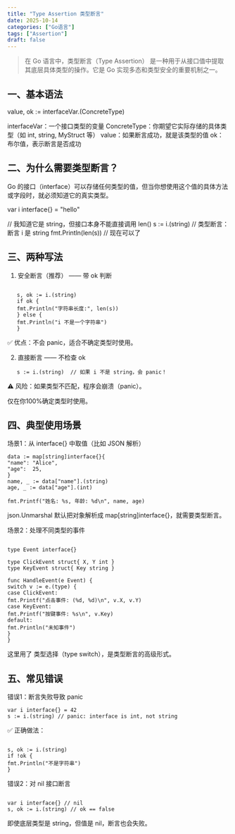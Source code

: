 ```yaml
---
title: "Type Assertion 类型断言"
date: 2025-10-14
categories: ["Go语言"]
tags: ["Assertion"]
draft: false
---
```



>在 Go 语言中，类型断言（Type Assertion） 是一种用于从接口值中提取其底层具体类型的操作。它是 Go 实现多态和类型安全的重要机制之一。

## 一、基本语法

value, ok := interfaceVar.(ConcreteType)

interfaceVar：一个接口类型的变量
ConcreteType：你期望它实际存储的具体类型（如 int, string, MyStruct 等）
value：如果断言成功，就是该类型的值
ok：布尔值，表示断言是否成功
## 二、为什么需要类型断言？
Go 的接口（interface）可以存储任何类型的值，但当你想使用这个值的具体方法或字段时，就必须知道它的真实类型。

var i interface{} = "hello"

// 我知道它是 string，但接口本身不能直接调用 len()
s := i.(string)  // 类型断言：断言 i 是 string
fmt.Println(len(s))  // 现在可以了
## 三、两种写法
1. 安全断言（推荐） —— 带 ok 判断
````

   s, ok := i.(string)
   if ok {
   fmt.Println("字符串长度:", len(s))
   } else {
   fmt.Println("i 不是一个字符串")
   }
````

   ✅ 优点：不会 panic，适合不确定类型时使用。

2. 直接断言 —— 不检查 ok
````
   s := i.(string)  // 如果 i 不是 string，会 panic！
````

   ⚠️ 风险：如果类型不匹配，程序会崩溃（panic）。

仅在你100%确定类型时使用。

## 四、典型使用场景
场景1：从 interface{} 中取值（比如 JSON 解析）
````
data := map[string]interface{}{
"name": "Alice",
"age":  25,
}
name, _ := data["name"].(string)
age, _ := data["age"].(int)

fmt.Printf("姓名: %s, 年龄: %d\n", name, age)
````

json.Unmarshal 默认把对象解析成 map[string]interface{}，就需要类型断言。

场景2：处理不同类型的事件
````

type Event interface{}

type ClickEvent struct{ X, Y int }
type KeyEvent struct{ Key string }

func HandleEvent(e Event) {
switch v := e.(type) {
case ClickEvent:
fmt.Printf("点击事件: (%d, %d)\n", v.X, v.Y)
case KeyEvent:
fmt.Printf("按键事件: %s\n", v.Key)
default:
fmt.Println("未知事件")
}
}
````

这里用了 类型选择（type switch），是类型断言的高级形式。

## 五、常见错误
错误1：断言失败导致 panic
````
var i interface{} = 42
s := i.(string) // panic: interface is int, not string
````

✅ 正确做法：
````

s, ok := i.(string)
if !ok {
fmt.Println("不是字符串")
}
````

错误2：对 nil 接口断言
````

var i interface{} // nil
s, ok := i.(string) // ok == false
````
即使底层类型是 string，但值是 nil，断言也会失败。